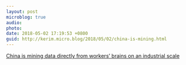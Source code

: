 ```yaml
---
layout: post
microblog: true
audio: 
photo: 
date: 2018-05-02 17:19:53 +0800
guid: http://kerim.micro.blog/2018/05/02/china-is-mining.html
---
```

[China is mining data directly from workers’ brains on an industrial scale](http://www.scmp.com/news/china/society/article/2143899/forget-facebook-leak-china-mining-data-directly-workers-brains)

